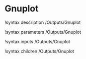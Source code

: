<!-- MOOSE Documentation Stub: Remove this when content is added. -->

# Gnuplot

!syntax description /Outputs/Gnuplot

!syntax parameters /Outputs/Gnuplot

!syntax inputs /Outputs/Gnuplot

!syntax children /Outputs/Gnuplot
